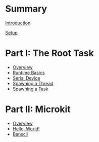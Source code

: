 <!--
     Copyright 2024, Colias Group, LLC

     SPDX-License-Identifier: CC-BY-SA-4.0
-->

# Summary

[Introduction](README.md)

[Setup](setup.md)

# Part I: The Root Task

- [Overview](root-task/README.md)
- [Runtime Basics](root-task/runtime-basics.md)
- [Serial Device](root-task/serial-device.md)
- [Spawning a Thread](root-task/spawning-a-thread.md)
- [Spawning a Task](root-task/spawning-a-task.md)

# Part II: Microkit

- [Overview](microkit/README.md)
- [Hello, World!](microkit/hello-world.md)
- [Banscii](microkit/banscii.md)
<!-- - [A Componentized Interactive Application]() -->
